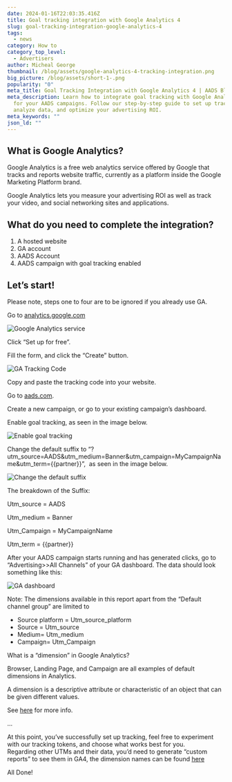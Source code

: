 ```yaml
---
date: 2024-01-16T22:03:35.416Z
title: Goal tracking integration with Google Analytics 4
slug: goal-tracking-integration-google-analytics-4
tags:
  - news
category: How to
category_top_level:
  - Advertisers
author: Micheal George
thumbnail: /blog/assets/google-analytics-4-tracking-integration.png
big_picture: /blog/assets/short-1-.png
popularity: "0"
meta_title: Goal Tracking Integration with Google Analytics 4 | AADS Blog
meta_description: Learn how to integrate goal tracking with Google Analytics 4
  for your AADS campaigns. Follow our step-by-step guide to set up tracking,
  analyze data, and optimize your advertising ROI.
meta_keywords: ""
json_ld: ""
---
```

## What is Google Analytics?

Google Analytics is a free web analytics service offered by Google that tracks and reports website traffic, currently as a platform inside the Google Marketing Platform brand.

Google Analytics lets you measure your advertising ROI as well as track your video, and social networking sites and applications.

## What do you need to complete the integration?

1. A hosted website
2. GA account
3. AADS Account
4. AADS campaign with goal tracking enabled

## Let’s start!

Please note, steps one to four are to be ignored if you already use GA.

Go to  [](https://analytics.google.com/)[analytics.google.com](https://analytics.google.com/) ﻿

![Google Analytics service](/blog/assets/welcome-to-google-analytics.webp)

Click “Set up for free”.

Fill the form, and click the “Create” button.

![GA Tracking Code](/blog/assets/ga-tracking-code.webp)

Copy and paste the tracking code into your website.

Go to ﻿﻿[aads.com](https://aads.com/).

Create a new campaign, or go to your existing campaign’s dashboard.

Enable goal tracking, as seen in the image below.

![Enable goal tracking](/blog/assets/enable-goal-tracking.webp)

Change the default suffix to “?utm_source=AADS&utm_medium=Banner&utm_campaign=MyCampaignName&utm_term={{partner}}”,  as seen in the image below.

![Change the default suffix](/blog/assets/changing-default-suffix.webp)

The breakdown of the Suffix:

Utm_source = AADS

Utm_medium = Banner

Utm_Campaign = MyCampaignName

Utm_term = {{partner}}

After your AADS campaign starts running and has generated clicks, go to “Advertising>>All Channels” of your GA dashboard. The data should look something like this:

![GA dashboard](/blog/assets/ga-dashboard.webp)

Note: The dimensions available in this report apart from the “Default channel group” are limited to

* Source platform = Utm_source_platform
* Source = Utm_source
* Medium= Utm_medium
* Campaign= Utm_Campaign

What is a “dimension” in Google Analytics?

Browser, Landing Page, and Campaign are all examples of default dimensions in Analytics.

A dimension is a descriptive attribute or characteristic of an object that can be given different values.

See [here](https://support.google.com/analytics/answer/1033861?hl=en#zippy=%2Cin-this-article) for more info.

…

At this point, you’ve successfully set up tracking, feel free to experiment with our tracking tokens, and choose what works best for you.\
Regarding other UTMs and their data, you’d need to generate “custom reports” to see them in GA4, the dimension names can be found [here](https://support.google.com/analytics/answer/11242870?hl=en)

All Done!
